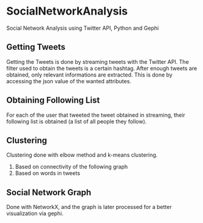 # SocialNetworkAnalysis
Social Network Analysis using Twitter API, Python and Gephi

## Getting Tweets
Getting the Tweets is done by streaming tweets with the Twitter API. The filter used to obtain the tweets is a certain hashtag. 
After enough tweets are obtained, only relevant informations are extracted. This is done by accessing the json value of the wanted attributes.

## Obtaining Following List
For each of the user that tweeted the tweet obtained in streaming, their following list is obtained (a list of all people they follow).

## Clustering
Clustering done with elbow method and k-means clustering. 
1. Based on connectivity of the following graph
2. Based on words in tweets

## Social Network Graph
Done with NetworkX, and the graph is later processed for a better visualization via gephi.
